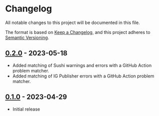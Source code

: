 # Changelog

All notable changes to this project will be documented in this file.

The format is based on [Keep a Changelog](https://keepachangelog.com/en/1.1.0/),
and this project adheres to [Semantic Versioning](https://semver.org/spec/v2.0.0.html).

## [0.2.0] - 2023-05-18

- Added matching of Sushi warnings and errors with a GitHub Action problem matcher.
- Added matching of IG Publisher errors with a GitHub Action problem matcher.

## [0.1.0] - 2023-04-29

- Initial release

[unreleased]: https://github.com/qligier/fhir-ig-action/compare/v0.2.0...HEAD
[0.2.0]: https://github.com/qligier/fhir-ig-action/compare/v0.1.0...v0.2.0
[0.1.0]: https://github.com/qligier/fhir-ig-action/releases/tag/v0.1.0
